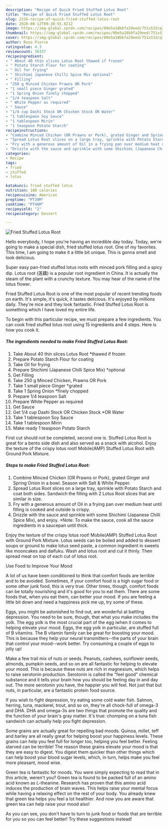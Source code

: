 ```yaml
---
description: "Recipe of Quick Fried Stuffed Lotus Root"
title: "Recipe of Quick Fried Stuffed Lotus Root"
slug: 2216-recipe-of-quick-fried-stuffed-lotus-root
date: 2020-08-12T09:30:55.821Z
image: https://img-global.cpcdn.com/recipes/00e5a18bbfa29eed/751x532cq70/fried-stuffed-lotus-root-recipe-main-photo.jpg
thumbnail: https://img-global.cpcdn.com/recipes/00e5a18bbfa29eed/751x532cq70/fried-stuffed-lotus-root-recipe-main-photo.jpg
cover: https://img-global.cpcdn.com/recipes/00e5a18bbfa29eed/751x532cq70/fried-stuffed-lotus-root-recipe-main-photo.jpg
author: Rosa Pierce
ratingvalue: 4.3
reviewcount: 36337
recipeingredient:
- " About 40 thin slices Lotus Root thawed if frozen"
- " Potato Starch Flour for coating"
- " Oil for frying"
- " Shichimi Japanese Chilli Spice Mix optional"
- " Filling"
- "250 g Minced Chicken Prawns OR Pork"
- "1 small piece Ginger grated"
- "1 Spring Onion finely chopped"
- "1/4 teaspoon Salt"
- " White Pepper as required"
- " Sauce"
- "1/4 cup Dashi Stock OR Chicken Stock OR Water"
- "1 tablespoon Soy Sauce"
- "1 tablespoon Mirin"
- "1 teaspoon Potato Starch"
recipeinstructions:
- "Combine Minced Chicken (OR Prawns or Pork), grated Ginger and Spring Onion in a bowl. Season with Salt &amp; White Pepper."
- "Spread Lotus Root slices on a large tray, sprinkle with Potato Starch and coat both sides. Sandwich the filling with 2 Lotus Root slices that are similar in size."
- "Fry with a generous amount of Oil in a frying pan over medium heat until filling is cooked and outside is crispy."
- "Drizzle with the sauce and sprinkle with some Shichimi (Japanese Chilli Spice Mix), and enjoy. *Note: To make the sauce, cook all the sauce ingredients in a saucepan until thick."
categories:
- Recipe
tags:
- fried
- stuffed
- lotus

katakunci: fried stuffed lotus 
nutrition: 188 calories
recipecuisine: American
preptime: "PT39M"
cooktime: "PT46M"
recipeyield: "2"
recipecategory: Dessert

---
```



![Fried Stuffed Lotus Root](https://img-global.cpcdn.com/recipes/00e5a18bbfa29eed/751x532cq70/fried-stuffed-lotus-root-recipe-main-photo.jpg)

Hello everybody, I hope you're having an incredible day today. Today, we're going to make a special dish, fried stuffed lotus root. One of my favorites. This time, I am going to make it a little bit unique. This is gonna smell and look delicious.

Super easy pan-fried stuffed lotus roots with minced pork filling and a spicy dip. Lotus root (莲藕) is a popular root ingredient in China. It is actually the steam of the plant with a crunchy texture. You may hear of the name of the lotus flower.

Fried Stuffed Lotus Root is one of the most popular of recent trending foods on earth. It's simple, it's quick, it tastes delicious. It's enjoyed by millions daily. They're nice and they look fantastic. Fried Stuffed Lotus Root is something which I have loved my entire life.


To begin with this particular recipe, we must prepare a few ingredients. You can cook fried stuffed lotus root using 15 ingredients and 4 steps. Here is how you cook it.

<!--inarticleads1-->

##### The ingredients needed to make Fried Stuffed Lotus Root:

1. Take  About 40 thin slices Lotus Root *thawed if frozen
1. Prepare  Potato Starch Flour for coating
1. Take  Oil for frying
1. Prepare  Shichimi (Japanese Chilli Spice Mix) *optional
1. Get  Filling
1. Take 250 g Minced Chicken, Prawns OR Pork
1. Take 1 small piece Ginger *grated
1. Take 1 Spring Onion *finely chopped
1. Prepare 1/4 teaspoon Salt
1. Prepare  White Pepper as required
1. Get  Sauce
1. Get 1/4 cup Dashi Stock OR Chicken Stock *OR Water
1. Take 1 tablespoon Soy Sauce
1. Take 1 tablespoon Mirin
1. Make ready 1 teaspoon Potato Starch


First cut should not be completed, second one is. Stuffed Lotus Root is great for a bento side dish and also served as a snack with alcohol. Enjoy the texture of the crispy lotus root! Mobile(AMP) Stuffed Lotus Root with Ground Pork Mixture. 

<!--inarticleads2-->

##### Steps to make Fried Stuffed Lotus Root:

1. Combine Minced Chicken (OR Prawns or Pork), grated Ginger and Spring Onion in a bowl. Season with Salt &amp; White Pepper.
1. Spread Lotus Root slices on a large tray, sprinkle with Potato Starch and coat both sides. Sandwich the filling with 2 Lotus Root slices that are similar in size.
1. Fry with a generous amount of Oil in a frying pan over medium heat until filling is cooked and outside is crispy.
1. Drizzle with the sauce and sprinkle with some Shichimi (Japanese Chilli Spice Mix), and enjoy. *Note: To make the sauce, cook all the sauce ingredients in a saucepan until thick.


Enjoy the texture of the crispy lotus root! Mobile(AMP) Stuffed Lotus Root with Ground Pork Mixture. Lotus seeds can be boiled and added to dessert soups or ground to make lotus seed paste, a common ingredient in sweets like mooncakes and daifuku. Wash and lotus root and cut it thinly. Then spread meat on top of each cut of lotus root. 

Use Food to Improve Your Mood


A lot of us have been conditioned to think that comfort foods are terrible and to be avoided. Sometimes, if your comfort food is a high sugar food or some other junk food, this is very true. Other times, though, comfort foods can be totally nourishing and it's good for you to eat them. There are some foods that, when you eat them, can better your mood. If you are feeling a little bit down and need a happiness pick me up, try some of these.

Eggs, you might be astonished to find out, are wonderful at battling depression. You need to be sure, though, that what you make includes the yolk. The egg yolk is the most crucial part of the egg iwhen it comes to helping elevate your mood. Eggs, the egg yolk in particular, are stuffed full of B vitamins. The B vitamin family can be great for boosting your mood. This is because they help your neural transmitters--the parts of your brain that control your mood--work better. Try consuming a couple of eggs to jolly up!

Make a few trail mix of nuts or seeds. Peanuts, cashews, sunflower seeds, almonds, pumpkin seeds, and so on are all fantastic for helping to elevate your mood. This is because these nuts are rich in magnesium, which helps to raise serotonin production. Serotonin is called the "feel good" chemical substance and it tells your brain how you should be feeling day in and day out. The more serotonin you have, the happier you will feel. Not just that but nuts, in particular, are a fantastic protein food source.

If you wish to fight depression, try eating some cold water fish. Salmon, herring, tuna, mackerel, trout, and so on, they're all chock-full of omega-3 and DHA. DHA and omega-3s are two things that promote the quality and the function of your brain's gray matter. It's true: chomping on a tuna fish sandwich can actually help you fight depression. 

Some grains are actually great for repelling bad moods. Quinoa, millet, teff and barley are all really great for helping boost your happiness levels. These grains can help you feel full for longer too, helping you feel better. Feeling starved can be terrible! The reason these grains elevate your mood is that they are easy to digest. You digest them quicker than other things which can help boost your blood sugar levels, which, in turn, helps make you feel more pleasant, mood wise.

Green tea is fantastic for moods. You were simply expecting to read that in this article, weren't you? Green tea is found to be packed full of an amino acid known as L-theanine. Research has proven that this amino acid induces the production of brain waves. This helps raise your mental focus while having a relaxing effect on the rest of your body. You already knew that green tea helps you feel a lot healthier. And now you are aware that green tea can help raise your mood also!

As you can see, you don't have to turn to junk food or foods that are terrible for you so you can feel better! Try  these suggestions  instead!

